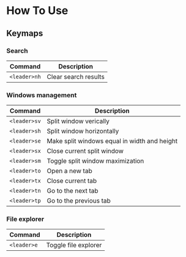 # How To Use

## Keymaps

### Search

| Command | Description |
| - | - |
| `<leader>nh` | Clear search results |

### Windows management

| Command | Description |
| - | - |
| `<leader>sv` | Split window verically |
| `<leader>sh` | Split window horizontally |
| `<leader>se` | Make split windows equal in width and height |
| `<leader>sx` | Close current split window |
| `<leader>sm` | Toggle split window maximization |
| `<leader>to` | Open a new tab |
| `<leader>tx` | Close current tab |
| `<leader>tn` | Go to the next tab |
| `<leader>tp` | Go to the previous tab |

### File explorer
  
| Command | Description |
| - | - |
| `<leader>e` | Toggle file explorer |
